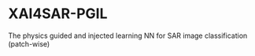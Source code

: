 # XAI4SAR-PGIL
The physics guided and injected learning NN for SAR image classification (patch-wise)

